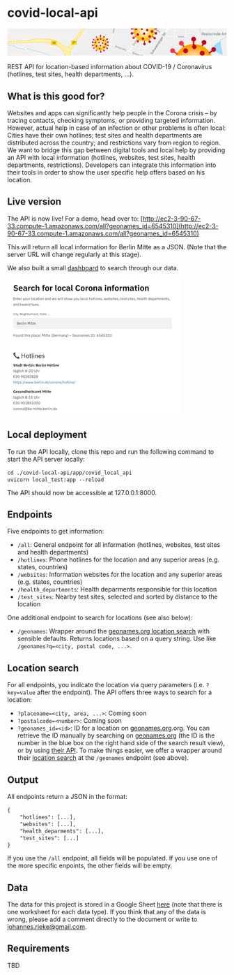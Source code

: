 # covid-local-api

![](docs/images/github-banner.png)

REST API for location-based information about COVID-19 / Coronavirus (hotlines, test sites, health departments, ...). 


## What is this good for?

Websites and apps can significantly help people in the Corona crisis – by tracing contacts, checking symptoms, or providing targeted information. However, actual help in case of an infection or other problems is often local: Cities have their own hotlines; test sites and health departments are distributed across the country; and restrictions vary from region to region. We want to bridge this gap between digital tools and local help by providing an API with local information (hotlines, websites, test sites, health departments, restrictions). Developers can integrate this information into their tools in order to show the user specific help offers based on his location. 


## Live version

The API is now live! For a demo, head over to: [http://ec2-3-90-67-33.compute-1.amazonaws.com/all?geonames_id=6545310](http://ec2-3-90-67-33.compute-1.amazonaws.com/all?geonames_id=6545310)

This will return all local information for Berlin Mitte as a JSON. (Note that the server URL will change regularly at this stage).

We also built a small [dashboard](http://ec2-3-90-67-33.compute-1.amazonaws.com:8600) to search through our data. 

![](docs/images/dashboard.png)


## Local deployment 

To run the API locally, clone this repo and run the following command to start the API server locally:

    cd ./covid-local-api/app/covid_local_api
    uvicorn local_test:app --reload

The API should now be accessible at 127.0.0.1:8000.


## Endpoints

Five endpoints to get information:

- `/all`: General endpoint for all information (hotlines, websites, test sites and health departments)
- `/hotlines`: Phone hotlines for the location and any superior areas (e.g. states, countries)
- `/websites`: Information websites for the location and any superior areas (e.g. states, countries)
- `/health_departments`: Health deparments responsible for this location
- `/test_sites`: Nearby test sites, selected and sorted by distance to the location

One additional endpoint to search for locations (see also below):

- `/geonames`: Wrapper around the [geonames.org location search](http://www.geonames.org/export/geonames-search.html) with sensible defaults. Returns locations based on a query string. Use like `/geonames?q=<city, postal code, ...>`.


## Location search

For all endpoints, you indicate the location via query parameters (i.e. `?key=value` after the endpoint). The API offers three ways to search for a location:

- `?placename=<city, area, ...>`: Coming soon
- `?postalcode=<number>`: Coming soon
- `?geonames_id=<id>`: ID for a location on [geonames.org](geonames.org).org. You can retrieve the ID manually by searching on [geonames.org](geonames.org) (the ID is the number in the blue box on the right hand side of the search result view), or by using [their API](http://www.geonames.org/export/web-services.html). To make things easier, we offer a wrapper around their [location search](http://www.geonames.org/export/geonames-search.html) at the `/geonames` endpoint (see above). 


## Output

All endpoints return a JSON in the format:

    {
        "hotlines": [...],
        "websites": [...],
        "health_deparments": [...],
        "test_sites": [...]
    }

If you use the `/all` endpoint, all fields will be populated. If you use one of the more specific enpoints, the other fields will be empty. 


## Data

The data for this project is stored in a Google Sheet [here](https://docs.google.com/spreadsheets/d/1AXadba5Si7WbJkfqQ4bN67cbP93oniR-J6uN0_Av958/edit?usp=sharing) (note that there is one worksheet for each data type). If you think that any of the data is wrong, please add a comment directly to the document or write to johannes.rieke@gmail.com. 


## Requirements

TBD


